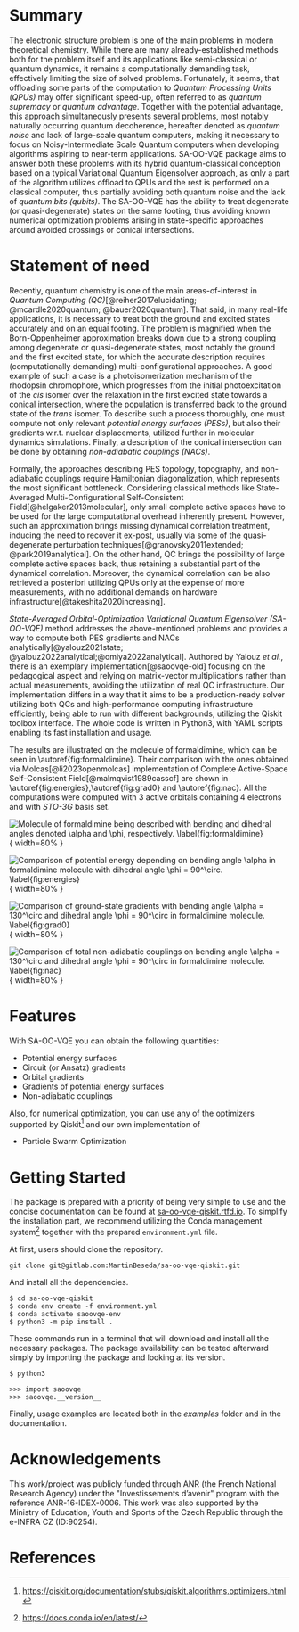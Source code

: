# Summary

The electronic structure problem is one of the main problems in modern theoretical chemistry. While there are many 
already-established methods both for the problem itself and its applications like semi-classical or quantum dynamics, 
it remains a computationally demanding task, effectively limiting the size of solved problems. Fortunately, it seems, 
that offloading some parts of the computation to *Quantum Processing Units (QPUs)* may offer significant speed-up, 
often referred to as *quantum supremacy* or *quantum advantage*. Together with the potential advantage, this approach 
simultaneously presents several problems, most notably naturally occurring quantum decoherence, hereafter denoted as 
*quantum noise* and lack of large-scale quantum computers, making it necessary to focus on Noisy-Intermediate Scale 
Quantum computers when developing algorithms aspiring to near-term applications. SA-OO-VQE package aims to answer both 
these problems with its hybrid quantum-classical conception based on a typical Variational Quantum Eigensolver approach,
as only a part of the algorithm utilizes offload to QPUs and the rest is performed on a classical computer, thus 
partially avoiding both quantum noise and the lack of *quantum bits (qubits)*. The SA-OO-VQE has the ability to treat 
degenerate (or quasi-degenerate) states on the same footing, thus avoiding known numerical optimization problems arising 
in state-specific approaches around avoided crossings or conical intersections.


# Statement of need

Recently, quantum chemistry is one of the main areas-of-interest in *Quantum Computing (QC)*[@reiher2017elucidating; 
@mcardle2020quantum; @bauer2020quantum]. That said, in many real-life applications, it is necessary to treat
both the ground and excited states accurately and on an equal footing. The problem is magnified when the 
Born-Oppenheimer approximation breaks down due to a strong coupling among degenerate or quasi-degenerate states, 
most notably the ground and the first excited state, for which the accurate description requires (computationally demanding) 
multi-configurational approaches. A good example of such a case is a photoisomerization mechanism of the 
rhodopsin chromophore, which progresses from the initial photoexcitation of the *cis* isomer over the relaxation in the first excited state 
towards a conical intersection, where the population is transferred back to the ground state of the *trans* isomer. To describe such 
a process thoroughly, one must compute not only relevant *potential energy surfaces (PESs)*, but also their gradients 
w.r.t. nuclear displacements, utilized further in molecular dynamics simulations. Finally, a description of the conical 
intersection can be done by obtaining *non-adiabatic couplings (NACs)*.

Formally, the approaches describing PES topology, topography, and non-adiabatic couplings require Hamiltonian 
diagonalization, which represents the most significant bottleneck. Considering classical methods like State-Averaged
Multi-Configurational Self-Consistent Field[@helgaker2013molecular], only small complete active spaces have to be used
for the large computational overhead inherently present. However, such an approximation brings missing dynamical 
correlation treatment, inducing the need to recover it ex-post, usually via some of the quasi-degenerate perturbation 
techniques[@granovsky2011extended; @park2019analytical]. On the other hand, QC brings the possibility of large complete
active spaces back, thus retaining a substantial part of the dynamical correlation. Moreover, the dynamical correlation can
be also retrieved a posteriori utilizing QPUs only at the expense of more measurements, with no additional demands on
hardware infrastructure[@takeshita2020increasing].

*State-Averaged Orbital-Optimization Variational Quantum Eigensolver (SA-OO-VQE)* method addresses the above-mentioned 
problems and provides a way to compute both PES gradients and NACs analytically[@yalouz2021state; 
@yalouz2022analytical;@omiya2022analytical]. Authored by Yalouz *et al.*, there is an exemplary implementation[@saoovqe-old] focusing on 
the pedagogical aspect and relying on matrix-vector multiplications rather than actual measurements, avoiding 
the utilization of real QC infrastructure. Our implementation differs in a way that it aims to be a production-ready 
solver utilizing both QCs and high-performance computing infrastructure efficiently, being able to run with 
different backgrounds, utilizing the Qiskit toolbox interface. The whole code is written in Python3, with YAML scripts 
enabling its fast installation and usage.

The results are illustrated on the molecule of formaldimine, which can be seen in \autoref{fig:formaldimine}.
Their comparison with the ones obtained via Molcas[@li2023openmolcas] implementation of 
Complete Active-Space Self-Consistent Field[@malmqvist1989casscf] are shown in 
\autoref{fig:energies},\autoref{fig:grad0} and \autoref{fig:nac}. All the computations were computed with 3 active 
orbitals containing 4 electrons and with _STO-3G_ basis set.

![Molecule of formaldimine being described with bending and dihedral angles denoted $\alpha$ and $\phi$, 
respectively.
\label{fig:formaldimine}](formaldimine.svg){ width=80% }

![Comparison of potential energy depending on bending angle $\alpha$ in formaldimine molecule with dihedral angle 
$\phi = 90^\circ$.
\label{fig:energies}](energies.svg){ width=80% }

![Comparison of ground-state gradients with bending angle $\alpha = 130^\circ$ and dihedral angle $\phi = 90^\circ$
in formaldimine molecule.
\label{fig:grad0}](grad_0_1d.svg){ width=80% }

![Comparison of total non-adiabatic couplings on bending angle $\alpha = 130^\circ$ and dihedral angle $\phi = 90^\circ$
in formaldimine molecule.
\label{fig:nac}](total_nac_1d_.svg){ width=80% }

# Features
With SA-OO-VQE you can obtain the following quantities:

* Potential energy surfaces
* Circuit (or Ansatz) gradients
* Orbital gradients
* Gradients of potential energy surfaces
* Non-adiabatic couplings

Also, for numerical optimization, you can use any of the optimizers supported by Qiskit[^1] and our own implementation of

* Particle Swarm Optimization

[^1]: https://qiskit.org/documentation/stubs/qiskit.algorithms.optimizers.html

# Getting Started
The package is prepared with a priority of being very simple to use and the concise documentation can be found at 
[sa-oo-vqe-qiskit.rtfd.io](https://sa-oo-vqe-qiskit.rtfd.io). To simplify the installation part, we recommend
utilizing the Conda management system[^2] together with the prepared `environment.yml` file.

At first, users should clone the repository.

```
git clone git@gitlab.com:MartinBeseda/sa-oo-vqe-qiskit.git
```

And install all the dependencies.

```
$ cd sa-oo-vqe-qiskit
$ conda env create -f environment.yml
$ conda activate saoovqe-env
$ python3 -m pip install .
```

These commands run in a terminal that will download and install all the necessary packages. The package availability can be 
tested afterward simply by importing the package and looking at its version.

```
$ python3

>>> import saoovqe
>>> saoovqe.__version__
```

Finally, usage examples are located both in the _examples_ folder and in the documentation.

[^2]: https://docs.conda.io/en/latest/

# Acknowledgements
This work/project was publicly funded through ANR (the French National Research Agency) under 
the "Investissements d’avenir" program with the reference ANR-16-IDEX-0006. This work was also
supported by the Ministry of Education, Youth and Sports of the Czech Republic through 
the e-INFRA CZ (ID:90254).

# References